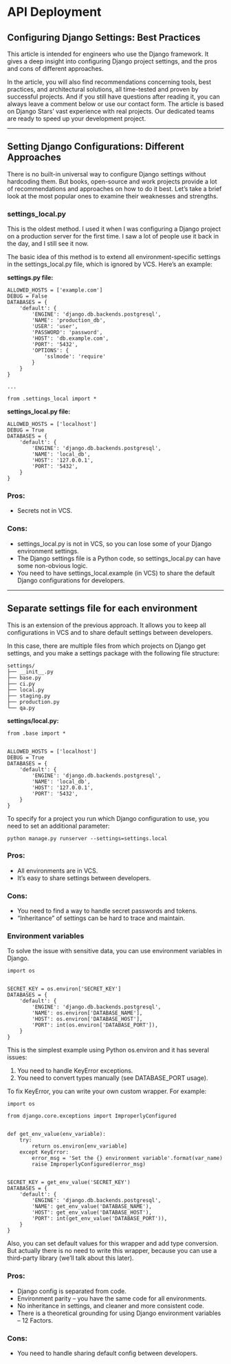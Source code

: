 # __API Deployment__

## Configuring Django Settings: Best Practices

This article is intended for engineers who use the Django framework. It gives a deep insight into configuring Django project settings, and the pros and cons of different approaches.

In the article, you will also find recommendations concerning tools, best practices, and architectural solutions, all time-tested and proven by successful projects. And if you still have questions after reading it, you can always leave a comment below or use our contact form. The article is based on Django Stars’ vast experience with real projects. Our dedicated teams are ready to speed up your development project.

---

## Setting Django Configurations: Different Approaches

There is no built-in universal way to configure Django settings without hardcoding them. But books, open-source and work projects provide a lot of recommendations and approaches on how to do it best. Let’s take a brief look at the most popular ones to examine their weaknesses and strengths.

### __settings_local.py__

This is the oldest method. I used it when I was configuring a Django project on a production server for the first time. I saw a lot of people use it back in the day, and I still see it now.

The basic idea of this method is to extend all environment-specific settings in the settings_local.py file, which is ignored by VCS. Here’s an example:

__settings.py file:__

    ALLOWED_HOSTS = ['example.com']
    DEBUG = False
    DATABASES = {
        'default': {
            'ENGINE': 'django.db.backends.postgresql',
            'NAME': 'production_db',
            'USER': 'user',
            'PASSWORD': 'password',
            'HOST': 'db.example.com',
            'PORT': '5432',
            'OPTIONS': {
                'sslmode': 'require'
            }
        }
    }

    ...

    from .settings_local import *

__settings_local.py file:__

    ALLOWED_HOSTS = ['localhost']
    DEBUG = True
    DATABASES = {
        'default': {
            'ENGINE': 'django.db.backends.postgresql',
            'NAME': 'local_db',
            'HOST': '127.0.0.1',
            'PORT': '5432',
        }
    }

### Pros:
* Secrets not in VCS.

### Cons:
* settings_local.py is not in VCS, so you can lose some of your Django environment settings.
* The Django settings file is a Python code, so settings_local.py can have some non-obvious logic.
* You need to have settings_local.example (in VCS) to share the default Django configurations for developers.

---

## Separate settings file for each environment

This is an extension of the previous approach. It allows you to keep all configurations in VCS and to share default settings between developers.

In this case, there are multiple files from which projects on Django get settings, and you make a settings package with the following file structure:

    settings/
    ├── __init__.py
    ├── base.py
    ├── ci.py
    ├── local.py
    ├── staging.py
    ├── production.py
    └── qa.py

__settings/local.py:__

    from .base import *


    ALLOWED_HOSTS = ['localhost']
    DEBUG = True
    DATABASES = {
        'default': {
            'ENGINE': 'django.db.backends.postgresql',
            'NAME': 'local_db',
            'HOST': '127.0.0.1',
            'PORT': '5432',
        }
    }

To specify for a project you run which Django configuration to use, you need to set an additional parameter:

    python manage.py runserver --settings=settings.local

### Pros:
* All environments are in VCS.
* It’s easy to share settings between developers.

### Cons:
* You need to find a way to handle secret passwords and tokens.
* “Inheritance” of settings can be hard to trace and maintain.

### Environment variables

To solve the issue with sensitive data, you can use environment variables in Django.

    import os


    SECRET_KEY = os.environ['SECRET_KEY']
    DATABASES = {
        'default': {
            'ENGINE': 'django.db.backends.postgresql',
            'NAME': os.environ['DATABASE_NAME'],
            'HOST': os.environ['DATABASE_HOST'],
            'PORT': int(os.environ['DATABASE_PORT']),
        }
    }

This is the simplest example using Python os.environ and it has several issues:

1. You need to handle KeyError exceptions.
2. You need to convert types manually (see DATABASE_PORT usage).

To fix KeyError, you can write your own custom wrapper. For example:

    import os

    from django.core.exceptions import ImproperlyConfigured


    def get_env_value(env_variable):
        try:
            return os.environ[env_variable]
        except KeyError:
            error_msg = 'Set the {} environment variable'.format(var_name)
            raise ImproperlyConfigured(error_msg)


    SECRET_KEY = get_env_value('SECRET_KEY')
    DATABASES = {
        'default': {
            'ENGINE': 'django.db.backends.postgresql',
            'NAME': get_env_value('DATABASE_NAME'),
            'HOST': get_env_value('DATABASE_HOST'),
            'PORT': int(get_env_value('DATABASE_PORT')),
        }
    }


Also, you can set default values for this wrapper and add type conversion. But actually there is no need to write this wrapper, because you can use a third-party library (we’ll talk about this later).

### Pros:
* Django config is separated from code.
* Environment parity – you have the same code for all environments.
* No inheritance in settings, and cleaner and more consistent code.
* There is a theoretical grounding for using Django environment variables – 12 Factors.
### Cons:
* You need to handle sharing default config between developers.